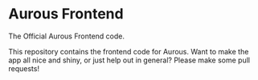 # Aurous Frontend
The Official Aurous Frontend code. 

This repository contains the frontend code for Aurous. Want to make the app all nice and shiny, or just help out in general? Please make some pull requests!
